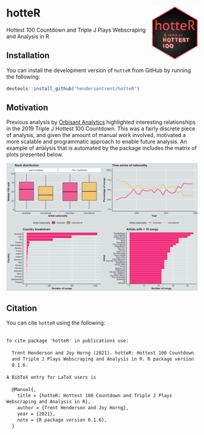 
# hotteR <img src="man/figures/logo.png" align="right" width="120" />

Hottest 100 Countdown and Triple J Plays Webscraping and Analysis in R

## Installation

You can install the development version of `hotteR` from GitHub by
running the following:

``` r
devtools::install_github("hendersontrent/hotteR")
```

## Motivation

Previous analysis by [Orbisant
Analytics](https://www.orbisantanalytics.com/hottest-100) highlighted
interesting relationships in the 2019 Triple J Hottest 100 Countdown.
This was a fairly discrete piece of analysis, and given the amount of
manual work involved, motivated a more scalable and programmatic
approach to enable future analysis. An example of analysis that is
automated by the package includes the matrix of plots presented below.

![](README_files/figure-gfm/unnamed-chunk-3-1.png)<!-- -->

## Citation

You can cite `hotteR` using the following:

``` 

To cite package 'hotteR' in publications use:

  Trent Henderson and Joy Horng (2021). hotteR: Hottest 100 Countdown
  and Triple J Plays Webscraping and Analysis in R. R package version
  0.1.6.

A BibTeX entry for LaTeX users is

  @Manual{,
    title = {hotteR: Hottest 100 Countdown and Triple J Plays Webscraping and Analysis in R},
    author = {Trent Henderson and Joy Horng},
    year = {2021},
    note = {R package version 0.1.6},
  }
```
